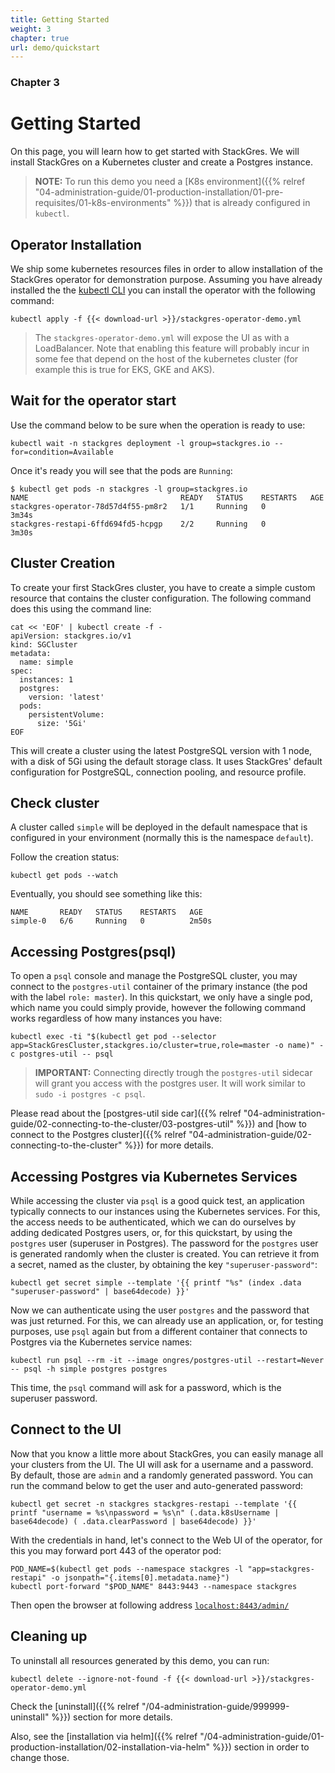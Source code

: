 ```yaml
---
title: Getting Started
weight: 3
chapter: true
url: demo/quickstart
---
```


### Chapter 3

# Getting Started

On this page, you will learn how to get started with StackGres.
We will install StackGres on a Kubernetes cluster and create a Postgres instance.

> **NOTE:** To run this demo you need a [K8s environment]({{% relref "04-administration-guide/01-production-installation/01-pre-requisites/01-k8s-environments" %}}) that is already configured in `kubectl`.

## Operator Installation

We ship some kubernetes resources files in order to allow installation of the StackGres operator
 for demonstration purpose. Assuming you have already installed the the
 [kubectl CLI](https://kubernetes.io/docs/tasks/tools/install-kubectl/) you can install the
 operator with the following command:

```
kubectl apply -f {{< download-url >}}/stackgres-operator-demo.yml
```

> The `stackgres-operator-demo.yml` will expose the UI as with a LoadBalancer. Note that enabling this feature
> will probably incur in some fee that depend on the host of the kubernetes cluster (for example
> this is true for EKS, GKE and AKS).

## Wait for the operator start

Use the command below to be sure when the operation is ready to use:

```
kubectl wait -n stackgres deployment -l group=stackgres.io --for=condition=Available
```

Once it's ready you will see that the pods are `Running`:

```
$ kubectl get pods -n stackgres -l group=stackgres.io
NAME                                  READY   STATUS    RESTARTS   AGE
stackgres-operator-78d57d4f55-pm8r2   1/1     Running   0          3m34s
stackgres-restapi-6ffd694fd5-hcpgp    2/2     Running   0          3m30s

```

## Cluster Creation

To create your first StackGres cluster, you have to create a simple custom resource that contains the cluster configuration.
The following command does this using the command line:

```
cat << 'EOF' | kubectl create -f -
apiVersion: stackgres.io/v1
kind: SGCluster
metadata:
  name: simple
spec:
  instances: 1
  postgres:
    version: 'latest'
  pods:
    persistentVolume: 
      size: '5Gi'
EOF
```

This will create a cluster using the latest PostgreSQL version with 1 node, with a disk of 5Gi using the default storage class.
It uses StackGres' default configuration for PostgreSQL, connection pooling, and resource profile.

## Check cluster

A cluster called `simple` will be deployed in the default namespace that is configured in your environment (normally this is the namespace `default`).

Follow the creation status:

```
kubectl get pods --watch
```

Eventually, you should see something like this:

```
NAME       READY   STATUS    RESTARTS   AGE
simple-0   6/6     Running   0          2m50s
```

## Accessing Postgres(psql)

To open a `psql` console and manage the PostgreSQL cluster, you may connect to the `postgres-util` container of the primary instance (the pod with the label `role: master`).
In this quickstart, we only have a single pod, which name you could simply provide, however the following command works regardless of how many instances you have:

```
kubectl exec -ti "$(kubectl get pod --selector app=StackGresCluster,stackgres.io/cluster=true,role=master -o name)" -c postgres-util -- psql
```

> **IMPORTANT:** Connecting directly trough the `postgres-util` sidecar will grant you access with the postgres user. It will work similar to `sudo -i postgres -c psql`.

Please read about the [postgres-util side car]({{% relref "04-administration-guide/02-connecting-to-the-cluster/03-postgres-util" %}}) and [how to connect to the Postgres cluster]({{% relref "04-administration-guide/02-connecting-to-the-cluster" %}}) for more details.


## Accessing Postgres via Kubernetes Services

While accessing the cluster via `psql` is a good quick test, an application typically connects to our instances using the Kubernetes services.
For this, the access needs to be authenticated, which we can do ourselves by adding dedicated Postgres users, or, for this quickstart, by using the `postgres` user (superuser in Postgres).
The password for the `postgres` user is generated randomly when the cluster is created.
You can retrieve it from a secret, named as the cluster, by obtaining the key `"superuser-password"`:

```
kubectl get secret simple --template '{{ printf "%s" (index .data "superuser-password" | base64decode) }}'
```

Now we can authenticate using the user `postgres` and the password that was just returned.
For this, we can already use an application, or, for testing purposes, use `psql` again but from a different container that connects to Postgres via the Kubernetes service names:

```
kubectl run psql --rm -it --image ongres/postgres-util --restart=Never -- psql -h simple postgres postgres
```

This time, the `psql` command will ask for a password, which is the superuser password.


## Connect to the UI

Now that you know a little more about StackGres, you can easily manage all your clusters from the UI.
The UI will ask for a username and a password.
By default, those are `admin` and a randomly generated password.
You can run the command below to get the user and auto-generated password:

```
kubectl get secret -n stackgres stackgres-restapi --template '{{ printf "username = %s\npassword = %s\n" (.data.k8sUsername | base64decode) ( .data.clearPassword | base64decode) }}'
```

With the credentials in hand, let's connect to the Web UI of the operator, for this you may forward port 443 of the operator pod:

```
POD_NAME=$(kubectl get pods --namespace stackgres -l "app=stackgres-restapi" -o jsonpath="{.items[0].metadata.name}")
kubectl port-forward "$POD_NAME" 8443:9443 --namespace stackgres
```

Then open the browser at following address [`localhost:8443/admin/`](`https://localhost:8443/admin/`)

<!-- TODO screenshot -->


## Cleaning up

To uninstall all resources generated by this demo, you can run:
```
kubectl delete --ignore-not-found -f {{< download-url >}}/stackgres-operator-demo.yml
```

Check the [uninstall]({{% relref "/04-administration-guide/999999-uninstall" %}}) section for more details.

Also, see the [installation via helm]({{% relref "/04-administration-guide/01-production-installation/02-installation-via-helm" %}}) section in order to change those.
